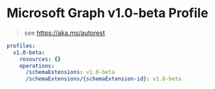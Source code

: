 # Microsoft Graph v1.0-beta Profile

> see https://aka.ms/autorest

``` yaml
profiles:
  v1.0-beta:
    resources: {}
    operations:
      /schemaExtensions: v1.0-beta
      /schemaExtensions/{schemaExtension-id}: v1.0-beta

```
